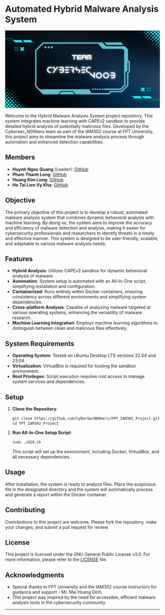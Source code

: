 # Automated Hybrid Malware Analysis System

![Banner](assets/banner.jpg)

Welcome to the Hybrid Malware Analysis System project repository. This system integrates machine learning with CAPEv2 sandbox to provide detailed hybrid analysis of potentially malicious files. Developed by the Cybersec_N00bers team as part of the IAM302 course at FPT University, this project aims to streamline the malware analysis process through automation and enhanced detection capabilities.

## Members

- **Huynh Ngoc Quang** (Leader): [GitHub](https://github.com/nquangit)
- **Pham Thanh Long**: [GitHub](https://github.com/longcyber)
- **Hoang Kim Long**: [GitHub](https://github.com/selpakon)
- **Ho Tai Lien Vy Kha**: [GitHub](https://github.com/VyyKa)

## Objective

The primary objective of this project is to develop a robust, automated malware analysis system that combines dynamic behavioral analysis with machine learning. By doing so, the system aims to improve the accuracy and efficiency of malware detection and analysis, making it easier for cybersecurity professionals and researchers to identify threats in a timely and effective manner. This system is designed to be user-friendly, scalable, and adaptable to various malware analysis needs.

## Features

- **Hybrid Analysis**: Utilizes CAPEv2 sandbox for dynamic behavioral analysis of malware.
- **Automation**: System setup is automated with an All-In-One script, simplifying installation and configuration.
- **Containerized**: Runs entirely within Docker containers, ensuring consistency across different environments and simplifying system dependencies.
- **Cross-platform Analysis**: Capable of analyzing malware targeted at various operating systems, enhancing the versatility of malware research.
- **Machine Learning Integration**: Employs machine learning algorithms to distinguish between clean and malicious files effectively.

## System Requirements

- **Operating System**: Tested on Ubuntu Desktop LTS versions 22.04 and 23.04.
- **Virtualization**: VirtualBox is required for hosting the sandbox environment.
- **Root Privileges**: Script execution requires root access to manage system services and dependencies.

## Setup

1. **Clone the Repository**:
   ```
   git clone https://github.com/CyberSecN00bers/FPT_IAM302_Project.git
   cd FPT_IAM302_Project
   ```

2. **Run All-In-One Setup Script**:
   ```bash
   sudo ./AIO.sh
   ```
   This script will set up the environment, including Docker, VirtualBox, and all necessary dependencies.

## Usage

After installation, the system is ready to analyze files. Place the suspicious file in the designated directory and the system will automatically process and generate a report within the Docker container.

## Contributing

Contributions to this project are welcome. Please fork the repository, make your changes, and submit a pull request for review.

## License

This project is licensed under the GNU General Public License v3.0. For more information, please refer to the [LICENSE](LICENSE) file.

## Acknowledgments

- Special thanks to FPT University and the IAM302 course instructors for guidance and support - Mr. Mai Hoang Dinh.
- This project was inspired by the need for accessible, efficient malware analysis tools in the cybersecurity community.

---
